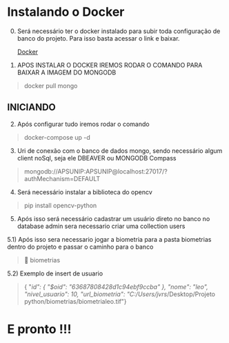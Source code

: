 # Instalando o Docker
0) Será necessário ter o docker instalado para subir toda configuração de banco do projeto. Para isso basta acessar o link e baixar.<p>
    [Docker](https://www.docker.com/)


1) APOS INSTALAR O DOCKER IREMOS RODAR O COMANDO PARA BAIXAR A IMAGEM DO MONGODB
> docker pull mongo

## INICIANDO
2) Após configurar tudo iremos rodar o comando 
> docker-compose up -d

3) Uri de conexão com o banco de dados mongo, sendo necessário algum client noSql, seja ele DBEAVER ou MONGODB Compass
> mongodb://APSUNIP:APSUNIP@localhost:27017/?authMechanism=DEFAULT 
    
4) Será necessário instalar a biblioteca do opencv  
> pip install opencv-python

5) Após isso será necessário cadastrar um usuário direto no banco no database admin sera necessario criar uma collection users

5.1) Após isso sera necessario jogar a biometria para a pasta biometrias dentro do projeto e passar o caminho para o banco
> 📂 biometrias

5.2) Exemplo de insert de usuario
> {  "_id": {    "$oid": "63687808428d1c94ebf9ccba"  },  "nome": "leo",  "nivel_usuario": 10,  "url_biometria": "C:/Users/jvrs_/Desktop/Projeto python/biometrias/biometrialeo.tif"}

# E pronto !!!
